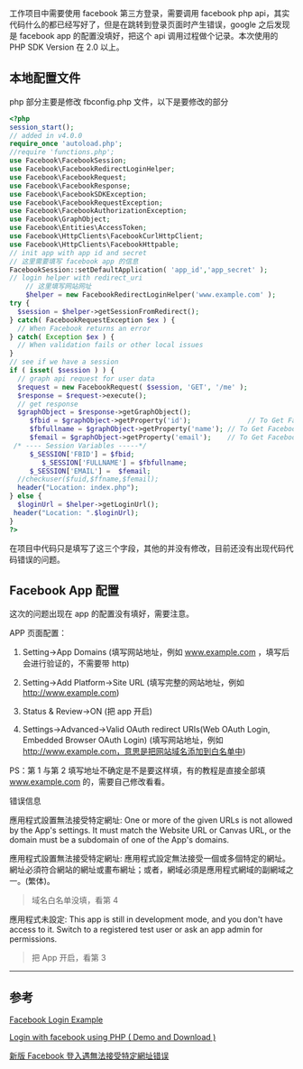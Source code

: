 工作项目中需要使用 facebook 第三方登录，需要调用 facebook php api，其实代码什么的都已经写好了，但是在跳转到登录页面时产生错误，google 之后发现是 facebook app 的配置没填好，把这个 api 调用过程做个记录。本次使用的 PHP SDK Version 在 2.0 以上。

## 本地配置文件

php 部分主要是修改 fbconfig.php 文件，以下是要修改的部分

```php
<?php
session_start();
// added in v4.0.0
require_once 'autoload.php';
//require 'functions.php';  
use Facebook\FacebookSession;
use Facebook\FacebookRedirectLoginHelper;
use Facebook\FacebookRequest;
use Facebook\FacebookResponse;
use Facebook\FacebookSDKException;
use Facebook\FacebookRequestException;
use Facebook\FacebookAuthorizationException;
use Facebook\GraphObject;
use Facebook\Entities\AccessToken;
use Facebook\HttpClients\FacebookCurlHttpClient;
use Facebook\HttpClients\FacebookHttpable;
// init app with app id and secret
// 这里需要填写 facebook app 的信息
FacebookSession::setDefaultApplication( 'app_id','app_secret' );
// login helper with redirect_uri
    // 这里填写网站网址
    $helper = new FacebookRedirectLoginHelper('www.example.com' );
try {
  $session = $helper->getSessionFromRedirect();
} catch( FacebookRequestException $ex ) {
  // When Facebook returns an error
} catch( Exception $ex ) {
  // When validation fails or other local issues
}
// see if we have a session
if ( isset( $session ) ) {
  // graph api request for user data
  $request = new FacebookRequest( $session, 'GET', '/me' );
  $response = $request->execute();
  // get response
  $graphObject = $response->getGraphObject();
     $fbid = $graphObject->getProperty('id');              // To Get Facebook ID
     $fbfullname = $graphObject->getProperty('name'); // To Get Facebook full name
     $femail = $graphObject->getProperty('email');    // To Get Facebook email ID
 /* ---- Session Variables -----*/
     $_SESSION['FBID'] = $fbid;           
        $_SESSION['FULLNAME'] = $fbfullname;
     $_SESSION['EMAIL'] =  $femail;
  //checkuser($fuid,$ffname,$femail);
  header("Location: index.php");
} else {
  $loginUrl = $helper->getLoginUrl();
 header("Location: ".$loginUrl);
}
?>
```

在项目中代码只是填写了这三个字段，其他的并没有修改，目前还没有出现代码代码错误的问题。

## Facebook App 配置

这次的问题出现在 app 的配置没有填好，需要注意。

APP 页面配置：

1. Setting->App Domains (填写网站地址，例如 www.example.com ，填写后会进行验证的，不需要带 http)

2. Setting->Add Platform->Site URL (填写完整的网站地址，例如 http://www.example.com)

3. Status & Review->ON (把 app 开启)

4. Settings->Advanced->Valid OAuth redirect URIs(Web OAuth Login, Embedded Browser OAuth Login) (填写网站地址，例如 http://www.example.com，意思是把网站域名添加到白名单中)

PS：第 1 与第 2 填写地址不确定是不是要这样填，有的教程是直接全部填 www.example.com 的，需要自己修改看看。

错误信息

應用程式設置無法接受特定網址: One or more of the given URLs is not allowed by the App's settings. It must match the Website URL or Canvas URL, or the domain must be a subdomain of one of the App's domains.

應用程式設置無法接受特定網址: 應用程式設定無法接受一個或多個特定的網址。網址必須符合網站的網址或畫布網址；或者，網域必須是應用程式網域的副網域之一。(繁体)。

> 域名白名单没填，看第 4

應用程式未設定: This app is still in development mode, and you don't have access to it. Switch to a registered test user or ask an app admin for permissions.

> 把 App 开启，看第 3

---

## 参考

[Facebook Login Example](https://developers.facebook.com/docs/php/howto/example_facebook_login/5.0.0)

[Login with facebook using PHP ( Demo and Download )](http://www.krizna.com/general/login-with-facebook-using-php/)

[新版 Facebook 登入遇無法接受特定網址错误](http://zlizhe.com/archives/485)
